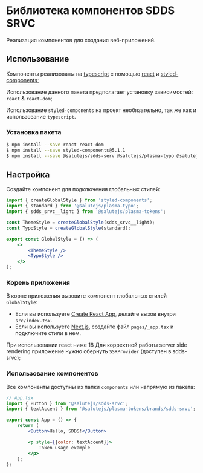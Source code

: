 # Библиотека компонентов SDDS SRVC

Реализация компонентов для создания веб-приложений.

## Использование

Компоненты реализованы на [typescript](https://www.typescriptlang.org/) с помощью [react](https://reactjs.org/) и [styled-components](https://styled-components.com/);

Использование данного пакета предполагает установку зависимостей: `react` & `react-dom`;

Использование `styled-components` на проект необязательно, так же как и использование `typescript`.

### Установка пакета

```bash
$ npm install --save react react-dom
$ npm install --save styled-components@5.1.1
$ npm install --save @salutejs/sdds-serv @salutejs/plasma-typo @salutejs/plasma-tokens
```

## Настройка

Создайте компонент для подключения глобальных стилей:

```jsx title="GlobalStyle.tsx"
import { createGlobalStyle } from 'styled-components';
import { standard } from '@salutejs/plasma-typo';
import { sdds_srvc__light } from '@salutejs/plasma-tokens';

const ThemeStyle = createGlobalStyle(sdds_srvc__light);
const TypoStyle = createGlobalStyle(standard);

export const GlobalStyle = () => (
    <>
        <ThemeStyle />
        <TypoStyle />
    </>
);
```

### Корень приложения

В корне приложения вызовите компонент глобальных стилей `GlobalStyle`:

-   Если вы используете [Create React App](https://create-react-app.dev), делайте вызов внутри `src/index.tsx`.
-   Если вы используете [Next.js](https://nextjs.org/), создайте файл `pages/_app.tsx` и подключите стили в нем.

При использовании react ниже 18
Для корректной работы server side rendering приложение нужно обернуть `SSRProvider` (доступен в sdds-srvc);

### Использование компонентов

Все компоненты доступны из папки `components` или напрямую из пакета:

```jsx
// App.tsx
import { Button } from '@salutejs/sdds-srvc';
import { textAccent } from '@salutejs/plasma-tokens/brands/sdds-srvc';

export const App = () => {
    return (
        <Button>Hello, SDDS!</Button>

        <p style={{color: textAccent}}>
            Token usage example
        </p>
    );
};
```

